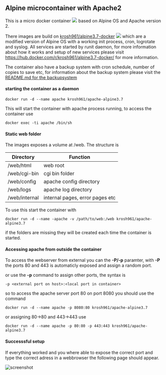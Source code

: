 ## Alpine microcontainer with Apache2

This is a micro docker container [![](https://images.microbadger.com/badges/image/krosh961/apache-alpine3.7.svg)](https://microbadger.com/images/krosh961/apache-alpine3.7 "Get your own image badge on microbadger.com") based on Alpine OS and Apache version 2.

There images are build on [krosh961/alpine3.7-docker](https://hub.docker.com/r/krosh961/alpine3.7-docker/) [![](https://images.microbadger.com/badges/image/krosh961/apache-alpine3.7.svg)](https://microbadger.com/images/krosh961/apache-alpine3.7 "Get your own image badge on microbadger.com") which are a modified version of Alpine OS with a working init process, cron, logrotate  and syslog. All services are started by runit daemon, for more information about how it works and setup of new services please visit <https://hub.docker.com/r/krosh961/alpine3.7-docker/> for more information.

The container also have a backup system with cron schedule, number of copies to save etc, for information about the backup system please visit the [README.md for the backupsystem](https://github.com/nimmis/backup/blob/master/README.md)


#### starting the container as a daemon

	docker run -d --name apache krosh961/apache-alpine3.7

This will start the container with apache process running, to access the container use

	docker exec -ti apache /bin/sh

#### Static web folder

The images exposes a volume at /web. The structure is

| Directory | Function |
| --------- | -------- |
| /web/html | web root |
| /web/cgi-bin | cgi bin folder |
| /web/config | apache config directory |
| /web/logs | apache log directory |
| /web/internal | internal pages, error pages etc

To use this start the container with

	docker run -d --name -apache -v /path/to/web:/web krosh961/apache-alpine3.7

if the folders are missing they will be created each time the container is started.

#### Accessing apache from outside the container

To access the webserver from external you can the **-P/-p** paramter, with **-P** the ports 80 and 443 is automaticly exposed and assign a random port.

or use the **-p** command to assign other ports, the syntax is

	-p <external port on host>:<local port in container>

so to access the apache server port 80 on port 8080 you should use the command

	docker run -d --name apache -p 8080:80 krosh961/apache-alpine3.7

or assigning 80->80 and 443->443 use

	docker run -d --name apache -p 80:80 -p 443:443 krosh961/apache-alpine3.7

#### Successsful setup

If everything worked and you where able to expose the correct port and type the correct adress in a webbrowser the following page should appear.

![screenshot](https://github.com/nimmis/docker-alpine-apache/blob/master/images/screenshot.png?raw=true "Screenshot")